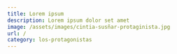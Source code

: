 ```yaml
---
title: Lorem ipsum
description: Lorem ipsum dolor set amet
image: /assets/images/cintia-susñar-protaginista.jpg
url: /
category: los-protagonistas
---
```

